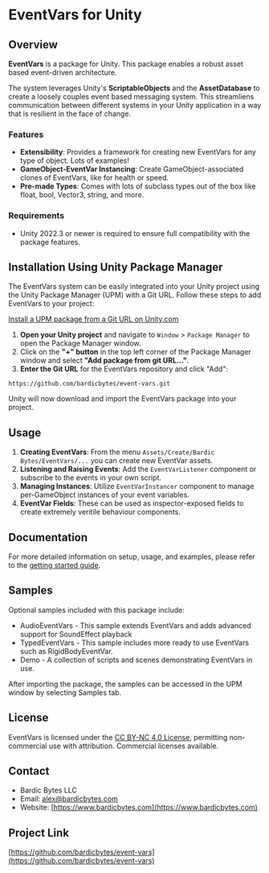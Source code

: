 # EventVars for Unity
## Overview
**EventVars** is a package for Unity. This package enables a robust asset based event-driven architecture.

The system leverages Unity's **ScriptableObjects** and the **AssetDatabase** to create a loosely couples event based messaging system. This streamliens communication between different systems in your Unity application in a way that is resilient in the face of change.

### Features
- **Extensibility**: Provides a framework for creating new EventVars for any type of object. Lots of examples!
- **GameObject-EventVar Instancing**: Create GameObject-associated clones of EventVars, like for health or speed. 
- **Pre-made Types**: Comes with lots of subclass types out of the box like float, bool, Vector3, string, and more.

### Requirements
- Unity 2022.3 or newer is required to ensure full compatibility with the package features.

## Installation Using Unity Package Manager
The EventVars system can be easily integrated into your Unity project using the Unity Package Manager (UPM) with a Git URL. Follow these steps to add EventVars to your project:

[Install a UPM package from a Git URL on Unity.com](https://docs.unity3d.com/Manual/upm-ui-giturl.html)

1. **Open your Unity project** and navigate to `Window` > `Package Manager` to open the Package Manager window.
2. Click on the **"+" button** in the top left corner of the Package Manager window and select **"Add package from git URL..."**.
3. **Enter the Git URL** for the EventVars repository and click "Add":
```
https://github.com/bardicbytes/event-vars.git
```
Unity will now download and import the EventVars package into your project.

## Usage
1. **Creating EventVars**: From the menu `Assets/Create/Bardic Bytes/EventVars/...` you can create new EventVar assets.
2. **Listening and Raising Events**: Add the `EventVarListener` component or subscribe to the events in your own script.
3. **Managing Instances**: Utilize `EventVarInstancer` component to manage per-GameObject instances of your event variables.
4. **EventVar Fields**: These can be used as inspector-exposed fields to create extremely veritile behaviour components.

## Documentation
For more detailed information on setup, usage, and examples, please refer to the [getting started guide](https://github.com/bardicbytes/event-vars/blob/main/Documentation~/getting-started.md).

## Samples
Optional samples included with this package include:
- AudioEventVars - This sample extends EventVars and adds advanced support for SoundEffect playback
- TypedEventVars - This sample includes more ready to use EventVars such as RigidBodyEventVar.
- Demo - A collection of scripts and scenes demonstrating EventVars in use.

After importing the package, the samples can be accessed in the UPM window by selecting Samples tab.

## License
EventVars is licensed under the [CC BY-NC 4.0 License](https://creativecommons.org/licenses/by-nc/4.0/?ref=chooser-v1), permitting non-commercial use with attribution.
Commercial licenses available.

## Contact
- Bardic Bytes LLC
- Email: [alex@bardicbytes.com](mailto:alex@bardicbytes.com)
- Website: [https://www.bardicbytes.com](https://www.bardicbytes.com)

## Project Link
[https://github.com/bardicbytes/event-vars](https://github.com/bardicbytes/event-vars)
